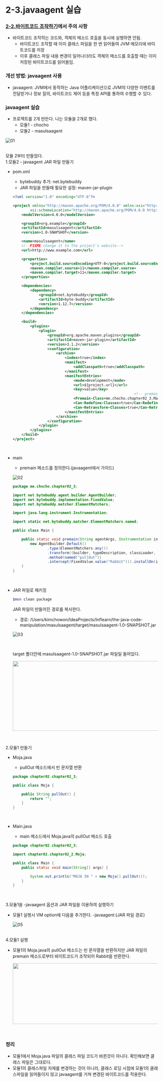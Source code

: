# 2-3.javaagent 실습

### [2-2.바이트코드 조작하기](https://github.com/kimchowon/TIL/blob/main/2022/02/2022-02-13-%EC%9D%BC.md)에서 주의 사항

- 바이트코드 조작하는 코드와, 객체의 메소드 호출을 동시에 실행하면 안됨.
    - 바이트코드 조작할 때 이미 클래스 파일을 한 번 읽어들여 JVM 메모리에 바이트코드를 저장
    - 이후 클래스 파일 내용 변경이 일어나더라도 객체의 메소드를 호출할 때는 이미 저장된 바이트코드를 읽어들임.


### 개선 방법: javaagent 사용

- javaagent: JVM에서 동작하는 Java 어플리케이션으로 JVM의 다양한 이벤트를 전달받거나 정보 질의, 바이트코드 제어 등을 특정 API를 통하여 수행할 수 있다.

### javaagent 실습

- 프로젝트를 2개 만든다. 나는 모듈을 2개로 했다.
    - 모듈1 - chocho
    - 모듈2 - masulsaagent

![01](https://user-images.githubusercontent.com/52793122/154799484-b8b4fc78-e528-4c56-b039-f7b790e8c8f1.png)

<br/>
모듈 2부터 만들었다.<br/>
1.모듈2 - javaagent JAR 파일 만들기

- pom.xml
    - bytebuddy 추가: net.bytebuddy
    - JAR 파일을 만들때 필요한 설정: maven-jar-plugin

    ```xml
    <?xml version="1.0" encoding="UTF-8"?>

    <project xmlns="http://maven.apache.org/POM/4.0.0" xmlns:xsi="http://www.w3.org/2001/XMLSchema-instance"
            xsi:schemaLocation="http://maven.apache.org/POM/4.0.0 http://maven.apache.org/xsd/maven-4.0.0.xsd">
        <modelVersion>4.0.0</modelVersion>

        <groupId>org.example</groupId>
        <artifactId>masulsaagent</artifactId>
        <version>1.0-SNAPSHOT</version>

        <name>masulsaagent</name>
        <!--FIXME change it to the project's website-->
        <url>http://www.example.com</url>

        <properties>
            <project.build.sourceEncoding>UTF-8</project.build.sourceEncoding>
            <maven.compiler.source>11</maven.compiler.source>
            <maven.compiler.target>11</maven.compiler.target>
        </properties>

        <dependencies>
            <dependency>
                <groupId>net.bytebuddy</groupId>
                <artifactId>byte-buddy</artifactId>
                <version>1.12.7</version>
            </dependency>
        </dependencies>

        <build>
            <plugins>
                <plugin>
                    <groupId>org.apache.maven.plugins</groupId>
                    <artifactId>maven-jar-plugin</artifactId>
                    <version>3.1.2</version>
                    <configuration>
                        <archive>
                            <index>true</index>
                            <manifest>
                                <addClasspath>true</addClasspath>
                            </manifest>
                            <manifestEntries>
                                <mode>development</mode>
                                <url>${project.url}</url>
                                <key>value</key>
                                                            <!-- premain 메소드를 작성한 Java 파일의 풀패키지명을 넣는다 -->
                                <Premain-Class>me.chocho.chapter02_3.Main</Premain-Class>
                                <Can-Redefine-Classes>true</Can-Redefine-Classes>
                                <Can-Retransform-Classes>true</Can-Retransform-Classes>
                            </manifestEntries>
                        </archive>
                    </configuration>
                </plugin>
            </plugins>
        </build>
    </project>

    ```
<br/>

- main
    - premain 메소드를 정의한다.(javaagent에서 가이드)

  ![02](https://user-images.githubusercontent.com/52793122/154799488-740347f5-521d-4b7f-8be7-e151d426600b.png)


    ```java
    package me.chocho.chapter02_3;
    
    import net.bytebuddy.agent.builder.AgentBuilder;
    import net.bytebuddy.implementation.FixedValue;
    import net.bytebuddy.matcher.ElementMatchers;
    
    import java.lang.instrument.Instrumentation;
    
    import static net.bytebuddy.matcher.ElementMatchers.named;
    
    public class Main {
    
        public static void premain(String agentArgs, Instrumentation inst) {
            new AgentBuilder.Default()
                    .type(ElementMatchers.any())
                    .transform((builder, typeDescription, classLoader, javaModule) -> builder
                    .method(named("pullOut"))
                    .intercept(FixedValue.value("Rabbit"))).installOn(inst);
        }
    }
    
    ```
<br/>

- JAR 파일로 패키징

    ```bash
    $mvn clean package
    ```

  JAR 파일이 만들어진 경로를 복사한다.

    - 경로: /Users/kimchowon/IdeaProjects/Inflearn/the-java-code-manipulation/masulsaagent/target/masulsaagent-1.0-SNAPSHOT.jar

  ![03](https://user-images.githubusercontent.com/52793122/154799489-e8bc3d78-ddb9-4b7b-bf18-1682601c4aa4.png)

    <br/>

  target 폴더안에 masulsaagent-1.0-SNAPSHOT.jar 파일일 들어있다.

     <img src="https://user-images.githubusercontent.com/52793122/154799490-c2585f08-9006-4b25-9b20-e7ca6b997381.png"  width="700" height="230"/>

<br/>

2.모듈1 만들기

- Moja.java
    - pullOut 메소드에서 빈 문자열 반환

    ```java
    package chapter02.chapter02_3;
    
    public class Moja {
    
        public String pullOut() {
            return "";
        }
    }
    ```

<br/>

- Main.java
    - main 메소드에서 Moja.java의 pullOut 메소드 호출

    ```java
    package chapter02.chapter02_3;
    
    import chapter02.chapter02_2.Moja;
    
    public class Main {
        public static void main(String[] args) {
    
            System.out.println("MOJA IN " + new Moja().pullOut());
        }
    }
    
    ```

<br/>

3.모듈1을 -javaagent 옵션과 JAR 파일을 이용하여 실행하기

- 모듈1 실행시 VM option에 다음을 추가한다.
  -javaagent:{JAR 파일 경로}

  ![05](https://user-images.githubusercontent.com/52793122/154799491-9e6e2d2c-facd-4883-bc2b-10c802dd91b2.png)

<br/>
4.모듈1 실행

- 모듈1의 Moja.java의 pullOut 메소드는 빈 문자열을 반환하지만 JAR 파일의 premain 메소드로부터 바이트코드가 조작되어 Rabbit을 반환한다.

    <img src="https://user-images.githubusercontent.com/52793122/154799492-4d87e3a1-f7be-4399-80ac-c6172ad02f73.png"  width="500" height="200"/>

<br/>

### 정리

- 모듈1에서 Moja.java 파일의 클래스 파일 코드가 바뀐것이 아니다. 확인해보면 클래스 파일은 그대로다.
- 모듈1의 클래스파일 자체를 변경하는 것이 아니라, 클래스 로딩 시점에 모듈1의 클래스파일을 읽어들이지 않고 javaagent를 거쳐 변경된 바이트코드를 적용한다.